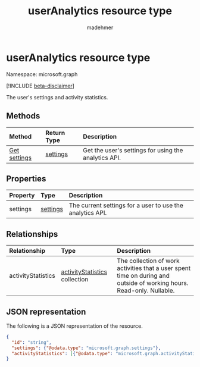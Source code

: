 ﻿---
title: "userAnalytics resource type"
description: "The user's settings and activity statistics."
localization_priority: Normal
author: "madehmer"
ms.prod: "insights"
doc_type: "resourcePageType"
---

# userAnalytics resource type

Namespace: microsoft.graph

[!INCLUDE [beta-disclaimer](../../includes/beta-disclaimer.md)]

The user's settings and activity statistics.

## Methods

| Method                                               | Return Type             | Description                                          |
| :--------------------------------------------------- | :---------------------- | :--------------------------------------------------- |
| [Get settings](../api/useranalytics-get-settings.md) | [settings](settings.md) | Get the user's settings for using the analytics API. |

## Properties

| Property | Type                    | Description                                               |
| :------- | :---------------------- | :-------------------------------------------------------- |
| settings | [settings](settings.md) | The current settings for a user to use the analytics API. |

## Relationships

| Relationship       | Type                                                   | Description                                                                                                           |
| :----------------- | :----------------------------------------------------- | :-------------------------------------------------------------------------------------------------------------------- |
| activityStatistics | [activityStatistics](activitystatistics.md) collection | The collection of work activities that a user spent time on during and outside of working hours. Read-only. Nullable. |

## JSON representation

The following is a JSON representation of the resource.

<!-- {
  "blockType": "resource",
  "keyProperty": "id",
  "optionalProperties": [
    "activityStatistics"
  ],
  "@odata.type": "microsoft.graph.userAnalytics"
}-->

```json
{
  "id": "string",
  "settings": {"@odata.type": "microsoft.graph.settings"},
  "activityStatistics": [{"@odata.type": "microsoft.graph.activityStatistics"}]
}
```

<!-- uuid: 16cd6b66-4b1a-43a1-adaf-3a886856ed98
2019-02-04 14:57:30 UTC -->

<!-- {
  "type": "#page.annotation",
  "description": "userAnalytics resource",
  "keywords": "",
  "section": "documentation",
  "tocPath": ""
}-->
